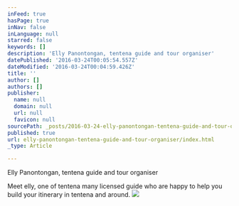 ```yaml
---
inFeed: true
hasPage: true
inNav: false
inLanguage: null
starred: false
keywords: []
description: 'Elly Panontongan, tentena guide and tour organiser'
datePublished: '2016-03-24T00:05:54.557Z'
dateModified: '2016-03-24T00:04:59.426Z'
title: ''
author: []
authors: []
publisher:
  name: null
  domain: null
  url: null
  favicon: null
sourcePath: _posts/2016-03-24-elly-panontongan-tentena-guide-and-tour-organiser.md
published: true
url: elly-panontongan-tentena-guide-and-tour-organiser/index.html
_type: Article

---
```

Elly Panontongan, tentena guide and tour organiser

Meet elly, one of tentena many licensed guide who are happy to help you build your itinerary in tentena and around.
![](https://the-grid-user-content.s3-us-west-2.amazonaws.com/e404d3af-7384-4654-acd8-c1d0b1022478.jpg)